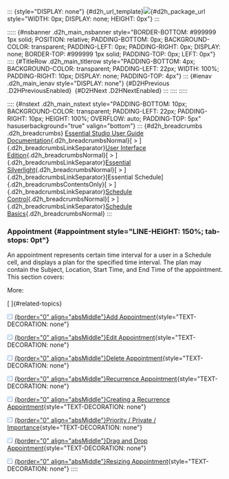 ::: {style="DISPLAY: none"}
[](ms-xhelp:///?Id=d2h_url_template){#d2h_url_template}![](!package_url!){#d2h_package_url style="WIDTH: 0px; DISPLAY: none; HEIGHT: 0px"}
:::

::::: {#nsbanner .d2h_main_nsbanner style="BORDER-BOTTOM: #999999 1px solid; POSITION: relative; PADDING-BOTTOM: 0px; BACKGROUND-COLOR: transparent; PADDING-LEFT: 0px; PADDING-RIGHT: 0px; DISPLAY: none; BORDER-TOP: #999999 1px solid; PADDING-TOP: 0px; LEFT: 0px"}
:::: {#TitleRow .d2h_main_titlerow style="PADDING-BOTTOM: 4px; BACKGROUND-COLOR: transparent; PADDING-LEFT: 22px; WIDTH: 100%; PADDING-RIGHT: 10px; DISPLAY: none; PADDING-TOP: 4px"}
::: {#ienav .d2h_main_ienav style="DISPLAY: none"}
[](ms-xhelp:///?Id=196be6e5-3594-41ef-920d-f4be62f74521){#D2HPrevious .D2HPreviousEnabled}  [](ms-xhelp:///?Id=7620389f-d174-406d-a392-264f8a1e665f){#D2HNext .D2HNextEnabled}
:::
::::
:::::

:::: {#nstext .d2h_main_nstext style="PADDING-BOTTOM: 10px; BACKGROUND-COLOR: transparent; PADDING-LEFT: 22px; PADDING-RIGHT: 10px; HEIGHT: 100%; OVERFLOW: auto; PADDING-TOP: 5px" hasuserbackground="true" valign="bottom"}
::: {#d2h_breadcrumbs .d2h_breadcrumbs}
[Essential Studio User Guide Documentation](ms-xhelp:///?Id=12457748-09e3-4d74-a240-8e049cedf030){.d2h_breadcrumbsNormal}[ \> ]{.d2h_breadcrumbsLinkSeparator}[User Interface Edition](ms-xhelp:///?Id=c29296b7-531c-413b-a0ec-488ca1f7f669){.d2h_breadcrumbsNormal}[ \> ]{.d2h_breadcrumbsLinkSeparator}[Essential Silverlight](ms-xhelp:///?Id=66221bd1-ba2e-43c2-94a7-618f50e01d24){.d2h_breadcrumbsNormal}[ \> ]{.d2h_breadcrumbsLinkSeparator}[Essential Schedule]{.d2h_breadcrumbsContentsOnly}[ \> ]{.d2h_breadcrumbsLinkSeparator}[Schedule Control](ms-xhelp:///?Id=641660d5-c458-4c5d-9615-332d1a8eb458){.d2h_breadcrumbsNormal}[ \> ]{.d2h_breadcrumbsLinkSeparator}[Schedule Basics](ms-xhelp:///?Id=196be6e5-3594-41ef-920d-f4be62f74521){.d2h_breadcrumbsNormal}
:::

### Appointment {#appointment style="LINE-HEIGHT: 150%; tab-stops: 0pt"}

An appointment represents certain time interval for a user in a Schedule cell, and displays a plan for the specified time interval. The plan may contain the Subject, Location, Start Time, and End Time of the appointment. This section covers:

More:

[ ]{#related-topics}

[![](button.gif){border="0" align="absMiddle"}Add Appointment](ms-xhelp:///?Id=36f84fe7-dfab-4912-a751-288fdce41ec4){style="TEXT-DECORATION: none"}

[![](button.gif){border="0" align="absMiddle"}Edit Appointment](ms-xhelp:///?Id=84d11aab-0568-490c-9bd2-0ecd451cbd32){style="TEXT-DECORATION: none"}

[![](button.gif){border="0" align="absMiddle"}Delete Appointment](ms-xhelp:///?Id=93207c3c-7775-4fbf-b97b-1c355ea6a92e){style="TEXT-DECORATION: none"}

[![](button.gif){border="0" align="absMiddle"}Recurrence Appointment](ms-xhelp:///?Id=1b03fa29-86d6-49c7-85bb-8f7e67be6044){style="TEXT-DECORATION: none"}

[![](button.gif){border="0" align="absMiddle"}Creating a Recurrence Appointment](ms-xhelp:///?Id=a4461e7c-74d2-460c-97ec-7aa08e1aa1b6){style="TEXT-DECORATION: none"}

[![](button.gif){border="0" align="absMiddle"}Priority / Private / Importance](ms-xhelp:///?Id=f1fe9bf7-2f5e-471d-9fd9-c7d513c1dbbf){style="TEXT-DECORATION: none"}

[![](button.gif){border="0" align="absMiddle"}Drag and Drop Appointment](ms-xhelp:///?Id=e2c9c842-122b-4ca1-a81b-5c45149063e0){style="TEXT-DECORATION: none"}

[![](button.gif){border="0" align="absMiddle"}Resizing Appointment](ms-xhelp:///?Id=c118c70b-6db3-4e88-acd4-2f0aa65ab5c1){style="TEXT-DECORATION: none"}
::::
